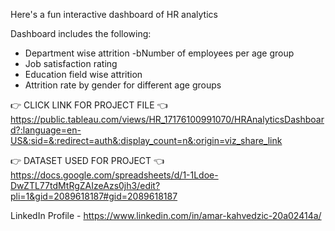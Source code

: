 
Here's a fun interactive dashboard of HR analytics

Dashboard includes the following:

- Department wise attrition
-bNumber of employees per age group
- Job satisfaction rating
- Education field wise attrition
- Attrition rate by gender for different age groups

👉 CLICK LINK FOR PROJECT FILE 👈 https://public.tableau.com/views/HR_17176100991070/HRAnalyticsDashboard?:language=en-US&:sid=&:redirect=auth&:display_count=n&:origin=viz_share_link

👉 DATASET USED FOR PROJECT 👈 https://docs.google.com/spreadsheets/d/1-1Ldoe-DwZTL77tdMtRgZAIzeAzs0jh3/edit?pli=1&gid=2089618187#gid=2089618187

LinkedIn Profile - https://www.linkedin.com/in/amar-kahvedzic-20a02414a/
